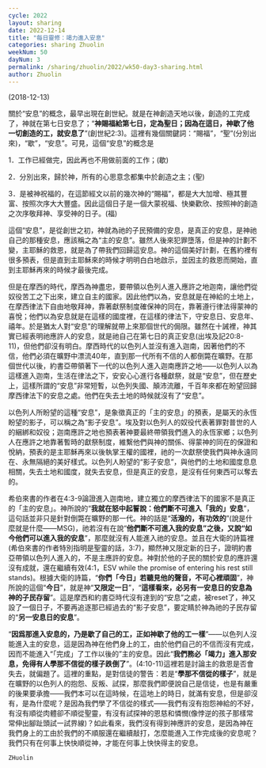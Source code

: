 ```yaml
---
cycle: 2022
layout: sharing
date: 2022-12-14
title: "每日靈修：竭力進入安息"
categories: sharing Zhuolin
weekNum: 50
dayNum: 3
permalink: /sharing/zhuolin/2022/wk50-day3-sharing.html
author: Zhuolin
---
```

(2018-12-13)

關於“安息”的概念，最早出現在創世紀。就是在神創造天地以後，創造的工完成了，神就在第七日安息了；“**神賜福給第七日，定為聖日；因為在這日，神歇了他一切創造的工，就安息了**”(創世紀2:3)。這裡有幾個關鍵詞：“賜福”，“聖”(分別出來)，“歇”，“安息”。可見，這個“安息”的概念是  

1．工作已經做完，因此再也不用做前面的工作；(歇)  

2．分別出來，歸於神，所有的心思意念都集中於創造之主；(聖)  

3．是被神祝福的，在這節經文以前的幾次神的“賜福”，都是大大加增、極其豐富、按照次序大大豐盛。因此這個日子是一個大蒙祝福、快樂歡欣、按照神的創造之次序敬拜神、享受神的日子。(福)  

這個“安息”，是從創世之初，神就為祂的子民預備的安息，是真正的安息，是神祂自己的那種安息，應該稱之為“主的安息”。雖然人後來犯罪墮落，但是神的計劃不變，主耶穌的救恩，就是為了帶我們回歸這安息。神的這個美好計劃，在舊約裡有很多預表，但是直到主耶穌來的時候才明明白白地啟示，並因主的救恩而開始，直到主耶穌再來的時候才最後完成。  

但是在摩西的時代，摩西為神盡忠，要帶領以色列人進入應許之地迦南，讓他們從奴役苦工之下出來，建立自主的國家。因此他們以為，安息就是在神給的土地上，在摩西律法下自由地敬拜神，靠著獻祭制度確保神的同在，靠著遵行律法得蒙神的喜悅；他們以為安息就是在這樣的國度裡，在這樣的律法下，守安息日、安息年、禧年。於是猶太人對“安息”的理解就帶上來那個世代的侷限。雖然在十誡裡，神其實已經表明祂應許人的安息，就是祂自己在第七日的真正安息(出埃及記20:8-11)，但他們卻沒有明白。摩西時代的以色列人並沒有進入迦南，因著他們的不信，他們必須在曠野中漂流40年，直到那一代所有不信的人都倒斃在曠野。在那個世代以後，約書亞帶領著下一代的以色列人進入迦南應許之地——以色列人以為這樣進入迦南，生活在律法之下，安安心心進行各種獻祭，就是“安息”，但在歷史上，這樣所謂的“安息”非常短暫，以色列失國、顛沛流離，千百年來都在盼望回歸摩西律法下的安息之處。他們在失去土地的時候就沒有了“安息”。  

以色列人所盼望的這種“安息”，是象徵真正的「主的安息」的預表，是屬天的永恆盼望的影子，可以稱之為“影子安息”。埃及對以色列人的奴役代表著罪對普世的人的綑綁和奴役；迦南應許之地也預表著神要最終帶領我們進入的永恆家鄉；以色列人在應許之地靠著暫時的獻祭制度，維繫他們與神的關係、得蒙神的同在的保證和悅納，預表的是主耶穌再來以後執掌王權的國裡，祂的一次獻祭使我們與神永遠同在、永無隔絕的美好樣式。以色列人盼望的“影子安息”，與他們的土地和國度息息相關，失去土地和國度，就失去安息，但是真正的安息，是沒有任何東西可以奪去的。  

希伯來書的作者在4:3-9論證進入迦南地，建立獨立的摩西律法下的國家不是真正的「主的安息」。神所說的“**我就在怒中起誓說：他們斷不可進入「我的」安息**”，這句話並非只是針對倒斃在曠野的那一代。神的話是“**活潑的，有功效的**”(說是什麼就是什麼——MSG)，祂若沒有在說“**他們斷不可進入我的安息”之後，又說“如今他們可以進入我的安息**”，那麼就沒有人能進入祂的安息。並且在大衛的詩篇裡(希伯來書的作者特別指明是聖靈的話，3:7)，顯然神又限定新的日子，證明約書亞帶領以色列人進入的，不是主應許的安息。神對於他的子民的關於安息的應許還沒有成就，還在繼續有效(4:1，ESV while the promise of entering his rest still stands)。根據大衛的詩篇，“**你們「今日」若聽見他的聲音，不可心裡頑固**”，神所說的這個“**今日**”，就是神“**又限定一日**”，“**這樣看來，必另有一安息日的安息為神的子民存留**”。這是摩西和約書亞時代沒有達到的“安息”之處，被reset了，神又設了一個日子，不要再追逐那已經過去的“影子安息”，要定睛於神為祂的子民存留的“**另一安息日的安息**”。  

“**因爲那進入安息的，乃是歇了自己的工，正如神歇了他的工一樣**”——以色列人沒能進入主的安息，這是因為神在他們身上的工，由於他們自己的不信而沒有完成，因而不能進入“「完成」了工作以後的”主的安息。因此“**我們務必「竭力」進入那安息，免得有人學那不信從的樣子跌倒了**”。(4:10-11)這裡若是討論主的救恩是否會失去，就偏題了。這裡的重點，是對信徒的警告：若是“**學那不信從的樣子**”，就是在曠野的以色列人的抱怨、反叛、試探，那麼我們即便說自己是信徒，也是有嚴重的後果要承擔——我們本可以在這時候，在這地上的時日，就滿有安息，但是卻沒有，是為什麼呢？是因為我們學了不信從的樣式——我們有沒有抱怨神給的不好，有沒有順從肉體卻不順從聖靈，有沒有試探神的恩慈和憐憫(像悖逆的孩子那樣常常伸出腳趾頭試一試界線)？如此看來，我們沒有得到神應許的安息，是因為神在我們身上的工由於我們的不順服還在繼續敲打，怎麼能進入工作完成後的安息呢？我們只有在何事上快快順從神，才能在何事上快快得主的安息。  

`ZHuolin`  

